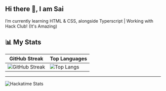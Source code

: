## Hi there 👋, I am Sai
I’m currently learning HTML & CSS, alongside Typerscript | 
Working with Hack Club! (It's Amazing)
<!--
**saineela/saineela** is a ✨ _special_ ✨ repository because its `README.md` (this file) appears on your GitHub profile.

Here are some ideas to get you started:

- 🔭 I’m currently working on Projects
- 🌱 I’m currently learning HTML & CSS, alongside Typerscript
- 👯 I’m looking to collaborate on ...
- 🤔 I’m looking for help with ...
- 💬 Ask me about ...
- 📫 How to reach me: ...
- 😄 Pronouns: ...
- ⚡ Fun fact: Hack Club is Amazing!
-->
## 📊 My Stats

| GitHub Streak | Top Languages |
|---------------|---------------|
| ![GitHub Streak](https://streak-stats.demolab.com?user=saineela&theme=darcula&hide_border=true) | ![Top Langs](https://github-readme-stats.vercel.app/api/top-langs/?username=saineela&layout=compact&theme=darcula) |

---

![Hackatime Stats](https://github-readme-stats.hackclub.dev/api/wakatime?username=19767&api_domain=hackatime.hackclub.com&theme=darcula&custom_title=Hackatime+Stats&layout=compact&cache_seconds=0&langs_count=8)
